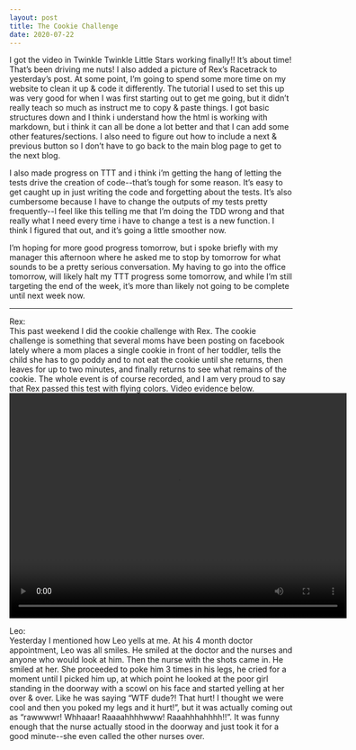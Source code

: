 ```yaml
---
layout: post
title: The Cookie Challenge
date: 2020-07-22
---
```


I got the video in Twinkle Twinkle Little Stars working finally!!  It’s about time!  That’s been driving me nuts!  I also added a picture of Rex’s Racetrack to yesterday’s post.  At some point, I’m going to spend some more time on my website to clean it up & code it differently.  The tutorial I used to set this up was very good for when I was first starting out to get me going, but it didn’t really teach so much as instruct me to copy & paste things.  I got basic structures down and I think i understand how the html is working with markdown, but i think it can all be done a lot better and that I can add some other features/sections.  I also need to figure out how to include a next & previous button so I don’t have to go back to the main blog page to get to the next blog.  

I also made progress on TTT and i think i’m getting the hang of letting the tests drive the creation of code--that’s tough for some reason.  It’s easy to get caught up in just writing the code and forgetting about the tests.  It’s also cumbersome because I have to change the outputs of my tests pretty frequently--I feel like this telling me that I’m doing the TDD wrong and that really what I need every time i have to change a test is a new function.  I think I figured that out, and it’s going a little smoother now.

I’m hoping for more good progress tomorrow, but i spoke briefly with my manager this afternoon where he asked me to stop by tomorrow for what sounds to be a pretty serious conversation. My having to go into the office tomorrow, will likely halt my TTT progress some tomorrow, and while I’m still targeting the end of the week, it’s more than likely not going to be complete until next week now.


***
Rex:  
This past weekend I did the cookie challenge with Rex.  The cookie challenge is something that several moms have been posting on facebook lately where a mom places a single cookie in front of her toddler, tells the child she has to go poddy and to not eat the cookie until she returns, then leaves for up to two minutes, and finally returns to see what remains of the cookie.  The whole event is of course recorded, and I am very proud to say that Rex passed this test with flying colors.  Video evidence below.
<video src="https://maniginam.github.io/blog/pics&vids/CookieChallenge.mp4" width="600" height="400" controls></video>


Leo:  
Yesterday I mentioned how Leo yells at me.  At his 4 month doctor appointment, Leo was all smiles.  He smiled at the doctor and the nurses and anyone who would look at him.  Then the nurse with the shots came in.  He smiled at her.  She proceeded to poke him 3 times in his legs, he cried for a moment until I picked him up, at which point he looked at the poor girl standing in the doorway with a scowl on his face and started yelling at her over & over.  Like he was saying “WTF dude?!  That hurt!  I thought we were cool and then you poked my legs and it hurt!”, but it was actually coming out as “rawwwwr! Whhaaar!  Raaaahhhhwww!  Raaahhhahhhh!!”.  It was funny enough that the nurse actually stood in the doorway and just took it for a good minute--she even called the other nurses over.
